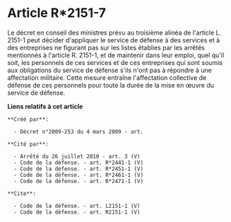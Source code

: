# Article R*2151-7

Le décret en conseil des ministres prévu au troisième alinéa de l'article L. 2151-1 peut décider d'appliquer le service de
défense à des services et à des entreprises ne figurant pas sur les listes établies par les arrêtés mentionnés à l'article R.
2151-1, et de maintenir dans leur emploi, quel qu'il soit, les personnels de ces services et de ces entreprises qui sont
soumis aux obligations du service de défense s'ils n'ont pas à répondre à une affectation militaire. Cette mesure entraîne
l'affectation collective de défense de ces personnels pour toute la durée de la mise en œuvre du service de défense.

**Liens relatifs à cet article**

	**Créé par**:

	  - Décret n°2009-253 du 4 mars 2009 - art.

	**Cité par**:

	  - Arrêté du 26 juillet 2010 - art. 3 (V)
	  - Code de la défense. - art. R*2441-1 (V)
	  - Code de la défense. - art. R*2451-1 (V)
	  - Code de la défense. - art. R*2461-1 (V)
	  - Code de la défense. - art. R*2471-1 (V)

	**Cite**:

	  - Code de la défense. - art. L2151-1 (V)
	  - Code de la défense. - art. R2151-1 (V)
